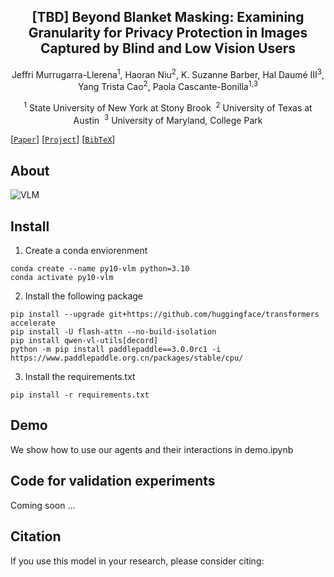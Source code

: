 <div align="center">
<h2> [TBD] Beyond Blanket Masking: Examining Granularity for Privacy
Protection in Images Captured by Blind and Low Vision Users </h2>

Jeffri Murrugarra-Llerena<sup>1</sup>, Haoran Niu<sup>2</sup>, K. Suzanne Barber, Hal Daumé III<sup>3</sup>, Yang Trista Cao<sup>2</sup>, Paola Cascante-Bonilla<sup>1,</sup><sup>3</sup>

<sup>1</sup> State University of New York at Stony Brook&nbsp; <sup>2</sup>  University of Texas at Austin&nbsp; <sup>3</sup> University of Maryland, College Park

</div>

[[`Paper`]()] [[`Project`](https://github.com/Artcs1/VLM-Privacy)] [[`BibTeX`](#citation)]

## About

![VLM](images/concept_gaucho.png)

## Install

1. Create a conda enviorenment

```
conda create --name py10-vlm python=3.10
conda activate py10-vlm
```
2. Install the following package

```
pip install --upgrade git+https://github.com/huggingface/transformers accelerate
pip install -U flash-attn --no-build-isolation
pip install qwen-vl-utils[decord]
python -m pip install paddlepaddle==3.0.0rc1 -i https://www.paddlepaddle.org.cn/packages/stable/cpu/
```
3. Install the requirements.txt

```
pip install -r requirements.txt
```

## Demo

We show how to use our agents and their interactions in demo.ipynb

## Code for validation experiments

Coming soon ...

## Citation

If you use this model in your research, please consider citing:

```
```
